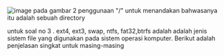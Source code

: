 ![image](https://github.com/FahriAl-Hafiz/Instalasi-Sistem-Operasi-Linux/assets/126375451/85c5a493-83cf-4e5d-8cec-007e00eec1e9)
pada gambar 2 penggunaan "/" untuk menandakan bahwasanya itu adalah sebuah directory

untuk soal no 3 .
ext4, ext3, swap, ntfs, fat32,btrfs adalah adalah jenis sistem file yang digunakan pada sistem operasi komputer. Berikut adalah penjelasan singkat untuk masing-masing
